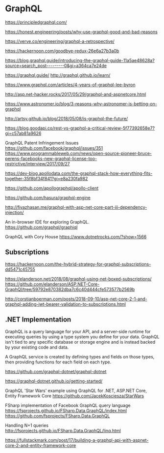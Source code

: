 # GraphQL

https://principledgraphql.com/

https://honest.engineering/posts/why-use-graphql-good-and-bad-reasons

https://verve.co/engineering/graphql-a-retrospective/

https://hackernoon.com/goodbye-redux-26e6a27b3a0b

https://blog.graphql.guide/introducing-the-graphql-guide-11a5ae48628a?source=search_post---------0&gi=a364ca7e24de

https://graphql.guide/
http://graphql.github.io/learn/

https://www.graphql.com/articles/4-years-of-graphql-lee-byron

http://asp.net-hacker.rocks/2017/05/29/graphql-and-aspnetcore.html

https://www.astronomer.io/blog/3-reasons-why-astronomer-is-betting-on-graphql

http://artsy.github.io/blog/2018/05/08/is-graphql-the-future/

https://blog.goodapi.co/rest-vs-graphql-a-critical-review-5f77392658e7?gi=c57ab81a9626

GraphQL Patent Infringement Issues
https://github.com/facebook/graphql/issues/351
https://www.programmableweb.com/news/open-source-pioneer-bruce-perens-facebooks-new-graphql-license-too-restrictive/interview/2017/09/27

https://dev-blog.apollodata.com/the-graphql-stack-how-everything-fits-together-35f8bf34f841?gi=e8a230fa982

https://github.com/apollographql/apollo-client

https://github.com/hasura/graphql-engine

http://fiyazhasan.me/graphql-with-asp-net-core-part-iii-dependency-injection/

An in-browser IDE for exploring GraphQL.
https://github.com/graphql/graphiql

GraphQL with Cory House
https://www.dotnetrocks.com/?show=1566

## Subscriptions

https://hackernoon.com/the-hybrid-strategy-for-graphql-subscriptions-dd5471c45755

https://elanderson.net/2018/08/graphql-using-net-boxed-subscriptions/
https://github.com/elanderson/ASP.NET-Core-GraphQl/tree/59792e870382dba7c6c40d444cfe573577b2569b

http://corstianboerman.com/posts/2018-09-10/asp-net-core-2-1-and-graphql-adding-jwt-bearer-validation-to-subscriptions.html


## .NET Implementation

GraphQL is a query language for your API, and a server-side runtime for executing queries by using a type system you define for your data. GraphQL isn't tied to any specific database or storage engine and is instead backed by your existing code and data.

A GraphQL service is created by defining types and fields on those types, then providing functions for each field on each type.

https://github.com/graphql-dotnet/graphql-dotnet

https://graphql-dotnet.github.io/getting-started/

GraphQL 'Star Wars' example using GraphQL for .NET, ASP.NET Core, Entity Framework Core
https://github.com/JacekKosciesza/StarWars

FSharp implementation of Facebook GraphQL query language
https://fsprojects.github.io/FSharp.Data.GraphQL/index.html
https://github.com/fsprojects/FSharp.Data.GraphQL

Handling N+1 queries
http://fsprojects.github.io/FSharp.Data.GraphQL/linq.html

https://fullstackmark.com/post/17/building-a-graphql-api-with-aspnet-core-2-and-entity-framework-core

